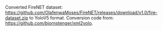 Converted FireNET dataset: https://github.com/OlafenwaMoses/FireNET/releases/download/v1.0/fire-dataset.zip to YoloV5 format.
Conversion code from: https://github.com/bjornstenger/xml2yolo.